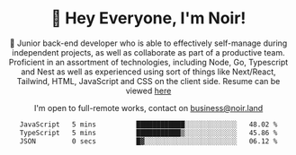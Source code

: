 <div align="center">

<h1 align="center">👋 Hey Everyone, I'm Noir! </h1>
  
<p>
  
 🎉 Junior back-end developer who is able to effectively self-manage during independent projects, as well as collaborate as part of a productive team. Proficient in an assortment of technologies, including Node, Go, Typescript and Nest as well as experienced using sort of things like Next/React, Tailwind, HTML, JavaScript and CSS on the client side. Resume can be viewed [here](https://cdn.noir.land/resume)

</p>
   
<p align="center">

  I'm open to full-remote works, contact on [business@noir.land](mailto:business@noir.land) 
 
 </p>
   

  
<!--START_SECTION:waka-->

```txt
JavaScript   5 mins          ████████████░░░░░░░░░░░░░   48.02 %
TypeScript   5 mins          ███████████▒░░░░░░░░░░░░░   45.86 %
JSON         0 secs          █▓░░░░░░░░░░░░░░░░░░░░░░░   06.12 %
```

<!--END_SECTION:waka-->
